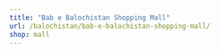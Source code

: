 ```yaml
---
title: "Bab e Balochistan Shopping Mall"
url: /balochistan/bab-e-balochistan-shopping-mall/
shop: mall
---
```

